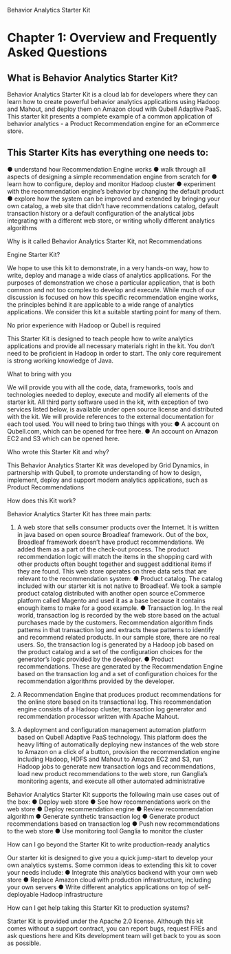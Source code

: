 Behavior Analytics Starter Kit

Chapter 1: Overview and Frequently Asked Questions
==================================================

What is Behavior Analytics Starter Kit?
---------------------------------------

Behavior Analytics Starter Kit is a cloud lab for developers where they can learn how to create powerful behavior 
analytics applications using Hadoop and Mahout, and deploy them on Amazon cloud with Qubell Adaptive PaaS. This 
starter kit presents a complete example of a common application of behavior analytics - a Product Recommendation 
engine for an eCommerce store. 

This Starter Kits has everything one needs to: 
----------------------------------------------

● understand how Recommendation Engine works
● walk through all aspects of designing a simple recommendation engine from scratch for 
● learn how to configure, deploy and monitor Hadoop cluster 
● experiment with the recommendation engine’s behavior by changing the default product 
● explore how the system can be improved and extended by bringing your own catalog, a web site that didn’t have 
  recommendations catalog, default transaction history or a default configuration of the analytical jobs
  integrating with a different web store, or writing wholly different analytics algorithms

Why is it called Behavior Analytics Starter Kit, not Recommendations 

Engine Starter Kit?

We hope to use this kit to demonstrate, in a very hands-on way, how to write, deploy and manage a wide class of 
analytics applications. For the purposes of demonstration we chose a particular application, that is both common
and not too complex to develop and execute. While much of our discussion is focused on how this specific 
recommendation engine works, the principles behind it are applicable to a wide range of analytics applications.
We consider this kit a suitable starting point for many of them. 

No prior experience with Hadoop or Qubell is required

This Starter Kit is designed to teach people how to write analytics applications and provide all necessary 
materials right in the kit. You don’t need to be proficient in Hadoop in order to start. The only core requirement 
is strong working knowledge of Java. 

What to bring with you

We will provide you with all the code, data, frameworks, tools and technologies needed to deploy, execute and 
modify all elements of the starter kit. All third party software used in the kit, with exception of two services 
listed below, is available under open source license and distributed with the kit. We will provide references to 
the external documentation for each tool used. You will need to bring two things with you:
● A account on Qubell.com, which can be opened for free here. 
● An account on Amazon EC2 and S3 which can be opened here.

Who wrote this Starter Kit and why?

This Behavior Analytics Starter Kit was developed by Grid Dynamics, in partnership with Qubell, to promote 
understanding of how to design, implement, deploy and support modern analytics applications, such as Product 
Recommendations

How does this Kit work?

Behavior Analytics Starter Kit has three main parts:
1) A web store that sells consumer products over the Internet. It is written in java based on open source 
Broadleaf framework. Out of the box, Broadleaf framework doesn’t have product recommendations. We added them as 
a part of the check-out process. The product recommendation logic will match the items in the shopping card with 
other products often bought together and suggest additional items if they are found. This web store operates on 
three data sets that are relevant to the recommendation system:
● Product catalog. The catalog included with our starter kit is not native to Broadleaf. We took a sample product 
catalog distributed with another open source eCommerce platform called Magento and used it as a base because it 
contains enough items to make for a good example. 
● Transaction log. In the real world, transaction log is recorded by the web store based on the actual purchases
made by the customers. Recommendation algorithm finds patterns in that transaction log and extracts these 
patterns to identify and recommend related products. In our sample store, there are no real users. So, the 
transaction log is generated by a Hadoop job based on the product catalog and a set of the configuration choices 
for the generator’s logic provided by the developer. 
● Product recommendations. These are generated by the Recommendation Engine based on the transaction log and a 
set of configuration choices for the recommendation algorithms provided by the developer. 

2) A Recommendation Engine that produces product recommendations for the online store based on its transactional 
log. This recommendation engine consists of a Hadoop cluster, transaction log generator and recommendation 
processor written with Apache Mahout. 
3) A deployment and configuration management automation platform based on Qubell Adaptive PaaS technology. This 
platform does the heavy lifting of automatically deploying new instances of the web store to Amazon on a click 
of a button, provision the recommendation engine including Hadoop, HDFS and Mahout to Amazon EC2 and S3, run 
Hadoop jobs to generate new transaction logs and recommendations, load new product recommendations to the web 
store, run Ganglia’s monitoring agents, and execute all other automated administrative 

Behavior Analytics Starter Kit supports the following main use cases out of the box:
● Deploy web store 
● See how recommendations work on the web store
● Deploy recommendation engine 
● Review recommendation algorithm
● Generate synthetic transaction log
● Generate product recommendations based on transaction log
● Push new recommendations to the web store
● Use monitoring tool Ganglia to  monitor the cluster

How can I go beyond the Starter Kit to write production-ready analytics 

Our starter kit is designed to give you a quick jump-start to develop your own analytics systems. Some common 
ideas to extending this kit to cover your needs include:
● Integrate this analytics backend with your own web store
● Replace Amazon cloud with production infrastructure, including your own servers
● Write different analytics applications on top of self-deployable Hadoop infrastructure

How can I get help taking this Starter Kit to production systems?

Starter Kit is provided under the Apache 2.0 license. Although this kit comes without a support contract, you 
can report bugs, request FREs and ask questions here and Kits development team will get back to you as soon 
as possible.

